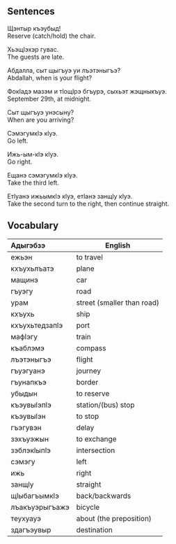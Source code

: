 ## Sentences
Щэнтыр къэубыд!  
Reserve (catch/hold) the chair.

Хьэщӏэхэр гувас.  
The guests are late.

Абдалла, сыт щыгъуэ уи лъэтэныгъэ?  
Abdallah, when is your flight?

Фокӏадэ мазэм и тӏощӏрэ бгъурэ, сыхьэт жэщныкъуэ.  
September 29th, at midnight.

Сыт щыгъуэ унэсыну?  
When are you arriving?

Сэмэгумкӏэ кӏуэ.  
Go left.

Ижь-ым-кӏэ кӏуэ.  
Go right.

Ещанэ сэмэгумкӏэ кӏуэ.  
Take the third left.

Етӏуанэ ижьымкӏэ кӏуэ, етӏанэ занщӏу кӏуэ.  
Take the second turn to the right, then continue straight.


## Vocabulary
| Адыгэбзэ       | English                    |
| :------------- | -------------------------- |
| ежьэн          | to travel                  |
| кхъухьлъатэ    | plane                      |
| мащинэ         | car                        |
| гъуэгу         | road                       |
| урам           | street (smaller than road) |
| кхъухь         | ship                       |
| кхъухьтедзапӏэ | port                       |
| мафӏэгу        | train                      |
| къаблэмэ       | compass                    |
| лъэтэныгъэ     | flight                     |
| гъуэгуанэ      | journey                    |
| гъунапкъэ      | border                     |
| убыдын         | to reserve                 |
| къэувыӏэпӏэ    | station/(bus) stop         |
| къэувыӏэн      | to stop                    |
| гъэгувэн       | delay                      |
| зэхъуэжын      | to exchange                |
| зэблэкӏыпӏэ    | intersection               |
| сэмэгу         | left                       |
| ижь            | right                      |
| занщӏу         | straight                   |
| щӏыбагъымкӏэ   | back/backwards             |
| лъакъуэрыгъажэ | bicycle                    |
| теухуауэ       | about (the preposition)    |
| здагъэувыр     | destination                |
